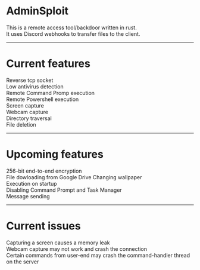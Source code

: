 # AdminSploit
This is a remote access tool/backdoor written in rust.  
It uses Discord webhooks to transfer files to the client.




______________________________________________________________________________

# Current features  

Reverse tcp socket    
Low antivirus detection  
Remote Command Promp execution  
Remote Powershell execution  
Screen capture  
Webcam capture  
Directory traversal  
File deletion  
________________________________________________________________________________

# Upcoming features

256-bit end-to-end encryption  
File dowloading from Google Drive
Changing wallpaper  
Execution on startup  
Disabling Command Prompt and Task Manager  
Message sending  

_________________________________________________________________________________

# Current issues

Capturing a screen causes a memory leak  
Webcam capture may not work and crash the connection  
Certain commands from user-end may crash the command-handler thread on the server  
